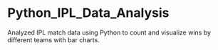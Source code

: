 # Python_IPL_Data_Analysis
Analyzed IPL match data using Python to count and visualize wins by different teams with bar charts.
